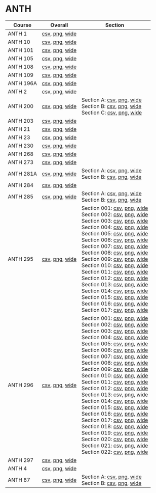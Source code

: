 # ANTH

| Course | Overall | Section |
| ------ | ------- | ------- |
| ANTH 1 | [csv](https://github.com/UCSD-Historical-Enrollment-Data/2023Fall/blob/main/overall/ANTH%201.csv), [png](https://raw.githubusercontent.com/UCSD-Historical-Enrollment-Data/2023Fall/main/plot_overall/ANTH%201.png), [wide](https://raw.githubusercontent.com/UCSD-Historical-Enrollment-Data/2023Fall/main/plot_overall_wide/ANTH%201.png) |  |
| ANTH 10 | [csv](https://github.com/UCSD-Historical-Enrollment-Data/2023Fall/blob/main/overall/ANTH%2010.csv), [png](https://raw.githubusercontent.com/UCSD-Historical-Enrollment-Data/2023Fall/main/plot_overall/ANTH%2010.png), [wide](https://raw.githubusercontent.com/UCSD-Historical-Enrollment-Data/2023Fall/main/plot_overall_wide/ANTH%2010.png) |  |
| ANTH 101 | [csv](https://github.com/UCSD-Historical-Enrollment-Data/2023Fall/blob/main/overall/ANTH%20101.csv), [png](https://raw.githubusercontent.com/UCSD-Historical-Enrollment-Data/2023Fall/main/plot_overall/ANTH%20101.png), [wide](https://raw.githubusercontent.com/UCSD-Historical-Enrollment-Data/2023Fall/main/plot_overall_wide/ANTH%20101.png) |  |
| ANTH 105 | [csv](https://github.com/UCSD-Historical-Enrollment-Data/2023Fall/blob/main/overall/ANTH%20105.csv), [png](https://raw.githubusercontent.com/UCSD-Historical-Enrollment-Data/2023Fall/main/plot_overall/ANTH%20105.png), [wide](https://raw.githubusercontent.com/UCSD-Historical-Enrollment-Data/2023Fall/main/plot_overall_wide/ANTH%20105.png) |  |
| ANTH 108 | [csv](https://github.com/UCSD-Historical-Enrollment-Data/2023Fall/blob/main/overall/ANTH%20108.csv), [png](https://raw.githubusercontent.com/UCSD-Historical-Enrollment-Data/2023Fall/main/plot_overall/ANTH%20108.png), [wide](https://raw.githubusercontent.com/UCSD-Historical-Enrollment-Data/2023Fall/main/plot_overall_wide/ANTH%20108.png) |  |
| ANTH 109 | [csv](https://github.com/UCSD-Historical-Enrollment-Data/2023Fall/blob/main/overall/ANTH%20109.csv), [png](https://raw.githubusercontent.com/UCSD-Historical-Enrollment-Data/2023Fall/main/plot_overall/ANTH%20109.png), [wide](https://raw.githubusercontent.com/UCSD-Historical-Enrollment-Data/2023Fall/main/plot_overall_wide/ANTH%20109.png) |  |
| ANTH 196A | [csv](https://github.com/UCSD-Historical-Enrollment-Data/2023Fall/blob/main/overall/ANTH%20196A.csv), [png](https://raw.githubusercontent.com/UCSD-Historical-Enrollment-Data/2023Fall/main/plot_overall/ANTH%20196A.png), [wide](https://raw.githubusercontent.com/UCSD-Historical-Enrollment-Data/2023Fall/main/plot_overall_wide/ANTH%20196A.png) |  |
| ANTH 2 | [csv](https://github.com/UCSD-Historical-Enrollment-Data/2023Fall/blob/main/overall/ANTH%202.csv), [png](https://raw.githubusercontent.com/UCSD-Historical-Enrollment-Data/2023Fall/main/plot_overall/ANTH%202.png), [wide](https://raw.githubusercontent.com/UCSD-Historical-Enrollment-Data/2023Fall/main/plot_overall_wide/ANTH%202.png) |  |
| ANTH 200 | [csv](https://github.com/UCSD-Historical-Enrollment-Data/2023Fall/blob/main/overall/ANTH%20200.csv), [png](https://raw.githubusercontent.com/UCSD-Historical-Enrollment-Data/2023Fall/main/plot_overall/ANTH%20200.png), [wide](https://raw.githubusercontent.com/UCSD-Historical-Enrollment-Data/2023Fall/main/plot_overall_wide/ANTH%20200.png) | Section A: [csv](https://github.com/UCSD-Historical-Enrollment-Data/2023Fall/blob/main/section/ANTH%20200_A.csv), [png](https://raw.githubusercontent.com/UCSD-Historical-Enrollment-Data/2023Fall/main/plot_section/ANTH%20200_A.png), [wide](https://raw.githubusercontent.com/UCSD-Historical-Enrollment-Data/2023Fall/main/plot_section_wide/ANTH%20200_A.png)<br>Section B: [csv](https://github.com/UCSD-Historical-Enrollment-Data/2023Fall/blob/main/section/ANTH%20200_B.csv), [png](https://raw.githubusercontent.com/UCSD-Historical-Enrollment-Data/2023Fall/main/plot_section/ANTH%20200_B.png), [wide](https://raw.githubusercontent.com/UCSD-Historical-Enrollment-Data/2023Fall/main/plot_section_wide/ANTH%20200_B.png)<br>Section C: [csv](https://github.com/UCSD-Historical-Enrollment-Data/2023Fall/blob/main/section/ANTH%20200_C.csv), [png](https://raw.githubusercontent.com/UCSD-Historical-Enrollment-Data/2023Fall/main/plot_section/ANTH%20200_C.png), [wide](https://raw.githubusercontent.com/UCSD-Historical-Enrollment-Data/2023Fall/main/plot_section_wide/ANTH%20200_C.png) |
| ANTH 203 | [csv](https://github.com/UCSD-Historical-Enrollment-Data/2023Fall/blob/main/overall/ANTH%20203.csv), [png](https://raw.githubusercontent.com/UCSD-Historical-Enrollment-Data/2023Fall/main/plot_overall/ANTH%20203.png), [wide](https://raw.githubusercontent.com/UCSD-Historical-Enrollment-Data/2023Fall/main/plot_overall_wide/ANTH%20203.png) |  |
| ANTH 21 | [csv](https://github.com/UCSD-Historical-Enrollment-Data/2023Fall/blob/main/overall/ANTH%2021.csv), [png](https://raw.githubusercontent.com/UCSD-Historical-Enrollment-Data/2023Fall/main/plot_overall/ANTH%2021.png), [wide](https://raw.githubusercontent.com/UCSD-Historical-Enrollment-Data/2023Fall/main/plot_overall_wide/ANTH%2021.png) |  |
| ANTH 23 | [csv](https://github.com/UCSD-Historical-Enrollment-Data/2023Fall/blob/main/overall/ANTH%2023.csv), [png](https://raw.githubusercontent.com/UCSD-Historical-Enrollment-Data/2023Fall/main/plot_overall/ANTH%2023.png), [wide](https://raw.githubusercontent.com/UCSD-Historical-Enrollment-Data/2023Fall/main/plot_overall_wide/ANTH%2023.png) |  |
| ANTH 230 | [csv](https://github.com/UCSD-Historical-Enrollment-Data/2023Fall/blob/main/overall/ANTH%20230.csv), [png](https://raw.githubusercontent.com/UCSD-Historical-Enrollment-Data/2023Fall/main/plot_overall/ANTH%20230.png), [wide](https://raw.githubusercontent.com/UCSD-Historical-Enrollment-Data/2023Fall/main/plot_overall_wide/ANTH%20230.png) |  |
| ANTH 268 | [csv](https://github.com/UCSD-Historical-Enrollment-Data/2023Fall/blob/main/overall/ANTH%20268.csv), [png](https://raw.githubusercontent.com/UCSD-Historical-Enrollment-Data/2023Fall/main/plot_overall/ANTH%20268.png), [wide](https://raw.githubusercontent.com/UCSD-Historical-Enrollment-Data/2023Fall/main/plot_overall_wide/ANTH%20268.png) |  |
| ANTH 273 | [csv](https://github.com/UCSD-Historical-Enrollment-Data/2023Fall/blob/main/overall/ANTH%20273.csv), [png](https://raw.githubusercontent.com/UCSD-Historical-Enrollment-Data/2023Fall/main/plot_overall/ANTH%20273.png), [wide](https://raw.githubusercontent.com/UCSD-Historical-Enrollment-Data/2023Fall/main/plot_overall_wide/ANTH%20273.png) |  |
| ANTH 281A | [csv](https://github.com/UCSD-Historical-Enrollment-Data/2023Fall/blob/main/overall/ANTH%20281A.csv), [png](https://raw.githubusercontent.com/UCSD-Historical-Enrollment-Data/2023Fall/main/plot_overall/ANTH%20281A.png), [wide](https://raw.githubusercontent.com/UCSD-Historical-Enrollment-Data/2023Fall/main/plot_overall_wide/ANTH%20281A.png) | Section A: [csv](https://github.com/UCSD-Historical-Enrollment-Data/2023Fall/blob/main/section/ANTH%20281A_A.csv), [png](https://raw.githubusercontent.com/UCSD-Historical-Enrollment-Data/2023Fall/main/plot_section/ANTH%20281A_A.png), [wide](https://raw.githubusercontent.com/UCSD-Historical-Enrollment-Data/2023Fall/main/plot_section_wide/ANTH%20281A_A.png)<br>Section B: [csv](https://github.com/UCSD-Historical-Enrollment-Data/2023Fall/blob/main/section/ANTH%20281A_B.csv), [png](https://raw.githubusercontent.com/UCSD-Historical-Enrollment-Data/2023Fall/main/plot_section/ANTH%20281A_B.png), [wide](https://raw.githubusercontent.com/UCSD-Historical-Enrollment-Data/2023Fall/main/plot_section_wide/ANTH%20281A_B.png) |
| ANTH 284 | [csv](https://github.com/UCSD-Historical-Enrollment-Data/2023Fall/blob/main/overall/ANTH%20284.csv), [png](https://raw.githubusercontent.com/UCSD-Historical-Enrollment-Data/2023Fall/main/plot_overall/ANTH%20284.png), [wide](https://raw.githubusercontent.com/UCSD-Historical-Enrollment-Data/2023Fall/main/plot_overall_wide/ANTH%20284.png) |  |
| ANTH 285 | [csv](https://github.com/UCSD-Historical-Enrollment-Data/2023Fall/blob/main/overall/ANTH%20285.csv), [png](https://raw.githubusercontent.com/UCSD-Historical-Enrollment-Data/2023Fall/main/plot_overall/ANTH%20285.png), [wide](https://raw.githubusercontent.com/UCSD-Historical-Enrollment-Data/2023Fall/main/plot_overall_wide/ANTH%20285.png) | Section A: [csv](https://github.com/UCSD-Historical-Enrollment-Data/2023Fall/blob/main/section/ANTH%20285_A.csv), [png](https://raw.githubusercontent.com/UCSD-Historical-Enrollment-Data/2023Fall/main/plot_section/ANTH%20285_A.png), [wide](https://raw.githubusercontent.com/UCSD-Historical-Enrollment-Data/2023Fall/main/plot_section_wide/ANTH%20285_A.png)<br>Section B: [csv](https://github.com/UCSD-Historical-Enrollment-Data/2023Fall/blob/main/section/ANTH%20285_B.csv), [png](https://raw.githubusercontent.com/UCSD-Historical-Enrollment-Data/2023Fall/main/plot_section/ANTH%20285_B.png), [wide](https://raw.githubusercontent.com/UCSD-Historical-Enrollment-Data/2023Fall/main/plot_section_wide/ANTH%20285_B.png) |
| ANTH 295 | [csv](https://github.com/UCSD-Historical-Enrollment-Data/2023Fall/blob/main/overall/ANTH%20295.csv), [png](https://raw.githubusercontent.com/UCSD-Historical-Enrollment-Data/2023Fall/main/plot_overall/ANTH%20295.png), [wide](https://raw.githubusercontent.com/UCSD-Historical-Enrollment-Data/2023Fall/main/plot_overall_wide/ANTH%20295.png) | Section 001: [csv](https://github.com/UCSD-Historical-Enrollment-Data/2023Fall/blob/main/section/ANTH%20295_001.csv), [png](https://raw.githubusercontent.com/UCSD-Historical-Enrollment-Data/2023Fall/main/plot_section/ANTH%20295_001.png), [wide](https://raw.githubusercontent.com/UCSD-Historical-Enrollment-Data/2023Fall/main/plot_section_wide/ANTH%20295_001.png)<br>Section 002: [csv](https://github.com/UCSD-Historical-Enrollment-Data/2023Fall/blob/main/section/ANTH%20295_002.csv), [png](https://raw.githubusercontent.com/UCSD-Historical-Enrollment-Data/2023Fall/main/plot_section/ANTH%20295_002.png), [wide](https://raw.githubusercontent.com/UCSD-Historical-Enrollment-Data/2023Fall/main/plot_section_wide/ANTH%20295_002.png)<br>Section 003: [csv](https://github.com/UCSD-Historical-Enrollment-Data/2023Fall/blob/main/section/ANTH%20295_003.csv), [png](https://raw.githubusercontent.com/UCSD-Historical-Enrollment-Data/2023Fall/main/plot_section/ANTH%20295_003.png), [wide](https://raw.githubusercontent.com/UCSD-Historical-Enrollment-Data/2023Fall/main/plot_section_wide/ANTH%20295_003.png)<br>Section 004: [csv](https://github.com/UCSD-Historical-Enrollment-Data/2023Fall/blob/main/section/ANTH%20295_004.csv), [png](https://raw.githubusercontent.com/UCSD-Historical-Enrollment-Data/2023Fall/main/plot_section/ANTH%20295_004.png), [wide](https://raw.githubusercontent.com/UCSD-Historical-Enrollment-Data/2023Fall/main/plot_section_wide/ANTH%20295_004.png)<br>Section 005: [csv](https://github.com/UCSD-Historical-Enrollment-Data/2023Fall/blob/main/section/ANTH%20295_005.csv), [png](https://raw.githubusercontent.com/UCSD-Historical-Enrollment-Data/2023Fall/main/plot_section/ANTH%20295_005.png), [wide](https://raw.githubusercontent.com/UCSD-Historical-Enrollment-Data/2023Fall/main/plot_section_wide/ANTH%20295_005.png)<br>Section 006: [csv](https://github.com/UCSD-Historical-Enrollment-Data/2023Fall/blob/main/section/ANTH%20295_006.csv), [png](https://raw.githubusercontent.com/UCSD-Historical-Enrollment-Data/2023Fall/main/plot_section/ANTH%20295_006.png), [wide](https://raw.githubusercontent.com/UCSD-Historical-Enrollment-Data/2023Fall/main/plot_section_wide/ANTH%20295_006.png)<br>Section 007: [csv](https://github.com/UCSD-Historical-Enrollment-Data/2023Fall/blob/main/section/ANTH%20295_007.csv), [png](https://raw.githubusercontent.com/UCSD-Historical-Enrollment-Data/2023Fall/main/plot_section/ANTH%20295_007.png), [wide](https://raw.githubusercontent.com/UCSD-Historical-Enrollment-Data/2023Fall/main/plot_section_wide/ANTH%20295_007.png)<br>Section 008: [csv](https://github.com/UCSD-Historical-Enrollment-Data/2023Fall/blob/main/section/ANTH%20295_008.csv), [png](https://raw.githubusercontent.com/UCSD-Historical-Enrollment-Data/2023Fall/main/plot_section/ANTH%20295_008.png), [wide](https://raw.githubusercontent.com/UCSD-Historical-Enrollment-Data/2023Fall/main/plot_section_wide/ANTH%20295_008.png)<br>Section 009: [csv](https://github.com/UCSD-Historical-Enrollment-Data/2023Fall/blob/main/section/ANTH%20295_009.csv), [png](https://raw.githubusercontent.com/UCSD-Historical-Enrollment-Data/2023Fall/main/plot_section/ANTH%20295_009.png), [wide](https://raw.githubusercontent.com/UCSD-Historical-Enrollment-Data/2023Fall/main/plot_section_wide/ANTH%20295_009.png)<br>Section 010: [csv](https://github.com/UCSD-Historical-Enrollment-Data/2023Fall/blob/main/section/ANTH%20295_010.csv), [png](https://raw.githubusercontent.com/UCSD-Historical-Enrollment-Data/2023Fall/main/plot_section/ANTH%20295_010.png), [wide](https://raw.githubusercontent.com/UCSD-Historical-Enrollment-Data/2023Fall/main/plot_section_wide/ANTH%20295_010.png)<br>Section 011: [csv](https://github.com/UCSD-Historical-Enrollment-Data/2023Fall/blob/main/section/ANTH%20295_011.csv), [png](https://raw.githubusercontent.com/UCSD-Historical-Enrollment-Data/2023Fall/main/plot_section/ANTH%20295_011.png), [wide](https://raw.githubusercontent.com/UCSD-Historical-Enrollment-Data/2023Fall/main/plot_section_wide/ANTH%20295_011.png)<br>Section 012: [csv](https://github.com/UCSD-Historical-Enrollment-Data/2023Fall/blob/main/section/ANTH%20295_012.csv), [png](https://raw.githubusercontent.com/UCSD-Historical-Enrollment-Data/2023Fall/main/plot_section/ANTH%20295_012.png), [wide](https://raw.githubusercontent.com/UCSD-Historical-Enrollment-Data/2023Fall/main/plot_section_wide/ANTH%20295_012.png)<br>Section 013: [csv](https://github.com/UCSD-Historical-Enrollment-Data/2023Fall/blob/main/section/ANTH%20295_013.csv), [png](https://raw.githubusercontent.com/UCSD-Historical-Enrollment-Data/2023Fall/main/plot_section/ANTH%20295_013.png), [wide](https://raw.githubusercontent.com/UCSD-Historical-Enrollment-Data/2023Fall/main/plot_section_wide/ANTH%20295_013.png)<br>Section 014: [csv](https://github.com/UCSD-Historical-Enrollment-Data/2023Fall/blob/main/section/ANTH%20295_014.csv), [png](https://raw.githubusercontent.com/UCSD-Historical-Enrollment-Data/2023Fall/main/plot_section/ANTH%20295_014.png), [wide](https://raw.githubusercontent.com/UCSD-Historical-Enrollment-Data/2023Fall/main/plot_section_wide/ANTH%20295_014.png)<br>Section 015: [csv](https://github.com/UCSD-Historical-Enrollment-Data/2023Fall/blob/main/section/ANTH%20295_015.csv), [png](https://raw.githubusercontent.com/UCSD-Historical-Enrollment-Data/2023Fall/main/plot_section/ANTH%20295_015.png), [wide](https://raw.githubusercontent.com/UCSD-Historical-Enrollment-Data/2023Fall/main/plot_section_wide/ANTH%20295_015.png)<br>Section 016: [csv](https://github.com/UCSD-Historical-Enrollment-Data/2023Fall/blob/main/section/ANTH%20295_016.csv), [png](https://raw.githubusercontent.com/UCSD-Historical-Enrollment-Data/2023Fall/main/plot_section/ANTH%20295_016.png), [wide](https://raw.githubusercontent.com/UCSD-Historical-Enrollment-Data/2023Fall/main/plot_section_wide/ANTH%20295_016.png)<br>Section 017: [csv](https://github.com/UCSD-Historical-Enrollment-Data/2023Fall/blob/main/section/ANTH%20295_017.csv), [png](https://raw.githubusercontent.com/UCSD-Historical-Enrollment-Data/2023Fall/main/plot_section/ANTH%20295_017.png), [wide](https://raw.githubusercontent.com/UCSD-Historical-Enrollment-Data/2023Fall/main/plot_section_wide/ANTH%20295_017.png) |
| ANTH 296 | [csv](https://github.com/UCSD-Historical-Enrollment-Data/2023Fall/blob/main/overall/ANTH%20296.csv), [png](https://raw.githubusercontent.com/UCSD-Historical-Enrollment-Data/2023Fall/main/plot_overall/ANTH%20296.png), [wide](https://raw.githubusercontent.com/UCSD-Historical-Enrollment-Data/2023Fall/main/plot_overall_wide/ANTH%20296.png) | Section 001: [csv](https://github.com/UCSD-Historical-Enrollment-Data/2023Fall/blob/main/section/ANTH%20296_001.csv), [png](https://raw.githubusercontent.com/UCSD-Historical-Enrollment-Data/2023Fall/main/plot_section/ANTH%20296_001.png), [wide](https://raw.githubusercontent.com/UCSD-Historical-Enrollment-Data/2023Fall/main/plot_section_wide/ANTH%20296_001.png)<br>Section 002: [csv](https://github.com/UCSD-Historical-Enrollment-Data/2023Fall/blob/main/section/ANTH%20296_002.csv), [png](https://raw.githubusercontent.com/UCSD-Historical-Enrollment-Data/2023Fall/main/plot_section/ANTH%20296_002.png), [wide](https://raw.githubusercontent.com/UCSD-Historical-Enrollment-Data/2023Fall/main/plot_section_wide/ANTH%20296_002.png)<br>Section 003: [csv](https://github.com/UCSD-Historical-Enrollment-Data/2023Fall/blob/main/section/ANTH%20296_003.csv), [png](https://raw.githubusercontent.com/UCSD-Historical-Enrollment-Data/2023Fall/main/plot_section/ANTH%20296_003.png), [wide](https://raw.githubusercontent.com/UCSD-Historical-Enrollment-Data/2023Fall/main/plot_section_wide/ANTH%20296_003.png)<br>Section 004: [csv](https://github.com/UCSD-Historical-Enrollment-Data/2023Fall/blob/main/section/ANTH%20296_004.csv), [png](https://raw.githubusercontent.com/UCSD-Historical-Enrollment-Data/2023Fall/main/plot_section/ANTH%20296_004.png), [wide](https://raw.githubusercontent.com/UCSD-Historical-Enrollment-Data/2023Fall/main/plot_section_wide/ANTH%20296_004.png)<br>Section 005: [csv](https://github.com/UCSD-Historical-Enrollment-Data/2023Fall/blob/main/section/ANTH%20296_005.csv), [png](https://raw.githubusercontent.com/UCSD-Historical-Enrollment-Data/2023Fall/main/plot_section/ANTH%20296_005.png), [wide](https://raw.githubusercontent.com/UCSD-Historical-Enrollment-Data/2023Fall/main/plot_section_wide/ANTH%20296_005.png)<br>Section 006: [csv](https://github.com/UCSD-Historical-Enrollment-Data/2023Fall/blob/main/section/ANTH%20296_006.csv), [png](https://raw.githubusercontent.com/UCSD-Historical-Enrollment-Data/2023Fall/main/plot_section/ANTH%20296_006.png), [wide](https://raw.githubusercontent.com/UCSD-Historical-Enrollment-Data/2023Fall/main/plot_section_wide/ANTH%20296_006.png)<br>Section 007: [csv](https://github.com/UCSD-Historical-Enrollment-Data/2023Fall/blob/main/section/ANTH%20296_007.csv), [png](https://raw.githubusercontent.com/UCSD-Historical-Enrollment-Data/2023Fall/main/plot_section/ANTH%20296_007.png), [wide](https://raw.githubusercontent.com/UCSD-Historical-Enrollment-Data/2023Fall/main/plot_section_wide/ANTH%20296_007.png)<br>Section 008: [csv](https://github.com/UCSD-Historical-Enrollment-Data/2023Fall/blob/main/section/ANTH%20296_008.csv), [png](https://raw.githubusercontent.com/UCSD-Historical-Enrollment-Data/2023Fall/main/plot_section/ANTH%20296_008.png), [wide](https://raw.githubusercontent.com/UCSD-Historical-Enrollment-Data/2023Fall/main/plot_section_wide/ANTH%20296_008.png)<br>Section 009: [csv](https://github.com/UCSD-Historical-Enrollment-Data/2023Fall/blob/main/section/ANTH%20296_009.csv), [png](https://raw.githubusercontent.com/UCSD-Historical-Enrollment-Data/2023Fall/main/plot_section/ANTH%20296_009.png), [wide](https://raw.githubusercontent.com/UCSD-Historical-Enrollment-Data/2023Fall/main/plot_section_wide/ANTH%20296_009.png)<br>Section 010: [csv](https://github.com/UCSD-Historical-Enrollment-Data/2023Fall/blob/main/section/ANTH%20296_010.csv), [png](https://raw.githubusercontent.com/UCSD-Historical-Enrollment-Data/2023Fall/main/plot_section/ANTH%20296_010.png), [wide](https://raw.githubusercontent.com/UCSD-Historical-Enrollment-Data/2023Fall/main/plot_section_wide/ANTH%20296_010.png)<br>Section 011: [csv](https://github.com/UCSD-Historical-Enrollment-Data/2023Fall/blob/main/section/ANTH%20296_011.csv), [png](https://raw.githubusercontent.com/UCSD-Historical-Enrollment-Data/2023Fall/main/plot_section/ANTH%20296_011.png), [wide](https://raw.githubusercontent.com/UCSD-Historical-Enrollment-Data/2023Fall/main/plot_section_wide/ANTH%20296_011.png)<br>Section 012: [csv](https://github.com/UCSD-Historical-Enrollment-Data/2023Fall/blob/main/section/ANTH%20296_012.csv), [png](https://raw.githubusercontent.com/UCSD-Historical-Enrollment-Data/2023Fall/main/plot_section/ANTH%20296_012.png), [wide](https://raw.githubusercontent.com/UCSD-Historical-Enrollment-Data/2023Fall/main/plot_section_wide/ANTH%20296_012.png)<br>Section 013: [csv](https://github.com/UCSD-Historical-Enrollment-Data/2023Fall/blob/main/section/ANTH%20296_013.csv), [png](https://raw.githubusercontent.com/UCSD-Historical-Enrollment-Data/2023Fall/main/plot_section/ANTH%20296_013.png), [wide](https://raw.githubusercontent.com/UCSD-Historical-Enrollment-Data/2023Fall/main/plot_section_wide/ANTH%20296_013.png)<br>Section 014: [csv](https://github.com/UCSD-Historical-Enrollment-Data/2023Fall/blob/main/section/ANTH%20296_014.csv), [png](https://raw.githubusercontent.com/UCSD-Historical-Enrollment-Data/2023Fall/main/plot_section/ANTH%20296_014.png), [wide](https://raw.githubusercontent.com/UCSD-Historical-Enrollment-Data/2023Fall/main/plot_section_wide/ANTH%20296_014.png)<br>Section 015: [csv](https://github.com/UCSD-Historical-Enrollment-Data/2023Fall/blob/main/section/ANTH%20296_015.csv), [png](https://raw.githubusercontent.com/UCSD-Historical-Enrollment-Data/2023Fall/main/plot_section/ANTH%20296_015.png), [wide](https://raw.githubusercontent.com/UCSD-Historical-Enrollment-Data/2023Fall/main/plot_section_wide/ANTH%20296_015.png)<br>Section 016: [csv](https://github.com/UCSD-Historical-Enrollment-Data/2023Fall/blob/main/section/ANTH%20296_016.csv), [png](https://raw.githubusercontent.com/UCSD-Historical-Enrollment-Data/2023Fall/main/plot_section/ANTH%20296_016.png), [wide](https://raw.githubusercontent.com/UCSD-Historical-Enrollment-Data/2023Fall/main/plot_section_wide/ANTH%20296_016.png)<br>Section 017: [csv](https://github.com/UCSD-Historical-Enrollment-Data/2023Fall/blob/main/section/ANTH%20296_017.csv), [png](https://raw.githubusercontent.com/UCSD-Historical-Enrollment-Data/2023Fall/main/plot_section/ANTH%20296_017.png), [wide](https://raw.githubusercontent.com/UCSD-Historical-Enrollment-Data/2023Fall/main/plot_section_wide/ANTH%20296_017.png)<br>Section 018: [csv](https://github.com/UCSD-Historical-Enrollment-Data/2023Fall/blob/main/section/ANTH%20296_018.csv), [png](https://raw.githubusercontent.com/UCSD-Historical-Enrollment-Data/2023Fall/main/plot_section/ANTH%20296_018.png), [wide](https://raw.githubusercontent.com/UCSD-Historical-Enrollment-Data/2023Fall/main/plot_section_wide/ANTH%20296_018.png)<br>Section 019: [csv](https://github.com/UCSD-Historical-Enrollment-Data/2023Fall/blob/main/section/ANTH%20296_019.csv), [png](https://raw.githubusercontent.com/UCSD-Historical-Enrollment-Data/2023Fall/main/plot_section/ANTH%20296_019.png), [wide](https://raw.githubusercontent.com/UCSD-Historical-Enrollment-Data/2023Fall/main/plot_section_wide/ANTH%20296_019.png)<br>Section 020: [csv](https://github.com/UCSD-Historical-Enrollment-Data/2023Fall/blob/main/section/ANTH%20296_020.csv), [png](https://raw.githubusercontent.com/UCSD-Historical-Enrollment-Data/2023Fall/main/plot_section/ANTH%20296_020.png), [wide](https://raw.githubusercontent.com/UCSD-Historical-Enrollment-Data/2023Fall/main/plot_section_wide/ANTH%20296_020.png)<br>Section 021: [csv](https://github.com/UCSD-Historical-Enrollment-Data/2023Fall/blob/main/section/ANTH%20296_021.csv), [png](https://raw.githubusercontent.com/UCSD-Historical-Enrollment-Data/2023Fall/main/plot_section/ANTH%20296_021.png), [wide](https://raw.githubusercontent.com/UCSD-Historical-Enrollment-Data/2023Fall/main/plot_section_wide/ANTH%20296_021.png)<br>Section 022: [csv](https://github.com/UCSD-Historical-Enrollment-Data/2023Fall/blob/main/section/ANTH%20296_022.csv), [png](https://raw.githubusercontent.com/UCSD-Historical-Enrollment-Data/2023Fall/main/plot_section/ANTH%20296_022.png), [wide](https://raw.githubusercontent.com/UCSD-Historical-Enrollment-Data/2023Fall/main/plot_section_wide/ANTH%20296_022.png) |
| ANTH 297 | [csv](https://github.com/UCSD-Historical-Enrollment-Data/2023Fall/blob/main/overall/ANTH%20297.csv), [png](https://raw.githubusercontent.com/UCSD-Historical-Enrollment-Data/2023Fall/main/plot_overall/ANTH%20297.png), [wide](https://raw.githubusercontent.com/UCSD-Historical-Enrollment-Data/2023Fall/main/plot_overall_wide/ANTH%20297.png) |  |
| ANTH 4 | [csv](https://github.com/UCSD-Historical-Enrollment-Data/2023Fall/blob/main/overall/ANTH%204.csv), [png](https://raw.githubusercontent.com/UCSD-Historical-Enrollment-Data/2023Fall/main/plot_overall/ANTH%204.png), [wide](https://raw.githubusercontent.com/UCSD-Historical-Enrollment-Data/2023Fall/main/plot_overall_wide/ANTH%204.png) |  |
| ANTH 87 | [csv](https://github.com/UCSD-Historical-Enrollment-Data/2023Fall/blob/main/overall/ANTH%2087.csv), [png](https://raw.githubusercontent.com/UCSD-Historical-Enrollment-Data/2023Fall/main/plot_overall/ANTH%2087.png), [wide](https://raw.githubusercontent.com/UCSD-Historical-Enrollment-Data/2023Fall/main/plot_overall_wide/ANTH%2087.png) | Section A: [csv](https://github.com/UCSD-Historical-Enrollment-Data/2023Fall/blob/main/section/ANTH%2087_A.csv), [png](https://raw.githubusercontent.com/UCSD-Historical-Enrollment-Data/2023Fall/main/plot_section/ANTH%2087_A.png), [wide](https://raw.githubusercontent.com/UCSD-Historical-Enrollment-Data/2023Fall/main/plot_section_wide/ANTH%2087_A.png)<br>Section B: [csv](https://github.com/UCSD-Historical-Enrollment-Data/2023Fall/blob/main/section/ANTH%2087_B.csv), [png](https://raw.githubusercontent.com/UCSD-Historical-Enrollment-Data/2023Fall/main/plot_section/ANTH%2087_B.png), [wide](https://raw.githubusercontent.com/UCSD-Historical-Enrollment-Data/2023Fall/main/plot_section_wide/ANTH%2087_B.png) |
